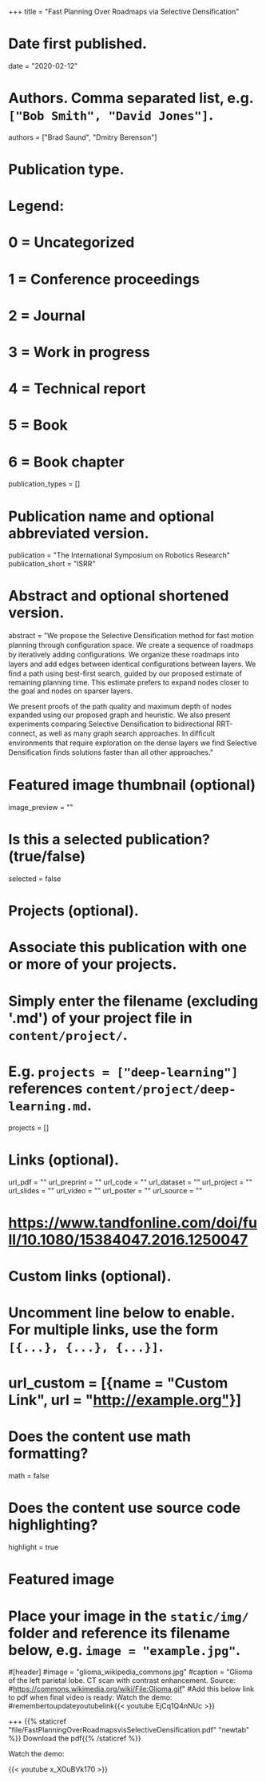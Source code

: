 +++
title = "Fast Planning Over Roadmaps via Selective Densification"

# Date first published.
date = "2020-02-12"

# Authors. Comma separated list, e.g. `["Bob Smith", "David Jones"]`.
authors = ["Brad Saund", "Dmitry Berenson"]
# Publication type.
# Legend:
# 0 = Uncategorized
# 1 = Conference proceedings
# 2 = Journal
# 3 = Work in progress
# 4 = Technical report
# 5 = Book
# 6 = Book chapter
publication_types = []

# Publication name and optional abbreviated version.
publication = "The International Symposium on Robotics Research"
publication_short = "ISRR"

# Abstract and optional shortened version.
abstract = "We propose the Selective Densiﬁcation method for fast motion planning through conﬁguration space. We create a sequence of roadmaps by iteratively adding conﬁgurations. We organize these roadmaps into layers and add edges between identical conﬁgurations between layers. We ﬁnd a path using best-ﬁrst search, guided by our proposed estimate of remaining planning time. This estimate prefers to expand nodes closer to the goal and nodes on sparser layers. 

We present proofs of the path quality and maximum depth of nodes expanded using our proposed graph and heuristic. We also present experiments comparing Selective Densiﬁcation to bidirectional RRT-connect, as well as many graph search approaches. In difﬁcult environments that require exploration on the dense layers we ﬁnd Selective Densiﬁcation ﬁnds solutions faster than all other approaches."


# Featured image thumbnail (optional)
image_preview = ""

# Is this a selected publication? (true/false)
selected = false

# Projects (optional).
#   Associate this publication with one or more of your projects.
#   Simply enter the filename (excluding '.md') of your project file in `content/project/`.
#   E.g. `projects = ["deep-learning"]` references `content/project/deep-learning.md`.
projects = []

# Links (optional).
url_pdf = ""
url_preprint = ""
url_code = ""
url_dataset = ""
url_project = ""
url_slides = ""
url_video = ""
url_poster = ""
url_source = ""
# https://www.tandfonline.com/doi/full/10.1080/15384047.2016.1250047

# Custom links (optional).
#   Uncomment line below to enable. For multiple links, use the form `[{...}, {...}, {...}]`.
# url_custom = [{name = "Custom Link", url = "http://example.org"}]

# Does the content use math formatting?
math = false

# Does the content use source code highlighting?
highlight = true

# Featured image
# Place your image in the `static/img/` folder and reference its filename below, e.g. `image = "example.jpg"`.
#[header]
#image = "glioma_wikipedia_commons.jpg"
#caption = "Glioma of the left parietal lobe. CT scan with contrast enhancement. Source: #https://commons.wikimedia.org/wiki/File:Glioma.gif"
#Add this below link to pdf when final video is ready: Watch the demo: 
#remembertoupdateyoutubelink{{< youtube EjCq1Q4nNUc >}}

+++
{{% staticref "file/FastPlanningOverRoadmapsvisSelectiveDensification.pdf" "newtab" %}} 
Download the pdf{{% /staticref %}}

Watch the demo: 

{{< youtube x_XOuBVk170 >}}


